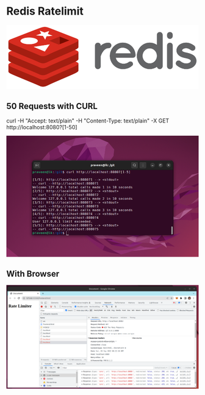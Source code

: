 # Redis Ratelimit

![](redis-logo.svg)

## 50 Requests with CURL

curl -H "Accept: text/plain" -H "Content-Type: text/plain" -X GET http://localhost:8080?[1-50]

![](with-curl.png)

## With Browser

![](web-rq.png)
